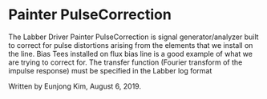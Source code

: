 # Painter PulseCorrection
The Labber Driver Painter PulseCorrection is signal generator/analyzer built to correct for pulse distortions arising from the elements that we install on the line. Bias Tees installed on flux bias line is a good example of what we are trying to correct for. The transfer function (Fourier transform of the impulse response) must be specified in the Labber log format

Written by Eunjong Kim, August 6, 2019.
